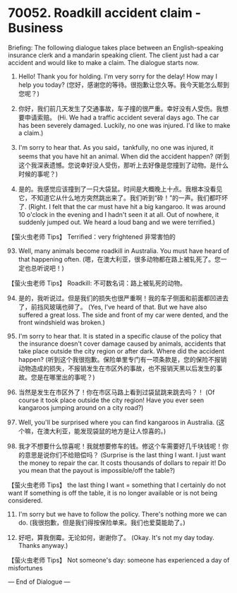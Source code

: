 # 70052. Roadkill accident claim - Business

Briefing: The following dialogue takes place between an English-speaking insurance clerk and a mandarin speaking client. The client just had a car accident and would like to make a claim. The dialogue starts now.

1. Hello! Thank you for holding. I'm very sorry for the delay! How may I help you today?
(您好，感谢您的等待。很抱歉让您久等。我今天能怎么帮到您呢？)

90. 你好，我们前几天发生了交通事故，车子撞的很严重。幸好没有人受伤。我想要申请索赔。
(Hi. We had a traffic accident several days ago. The car has been severely damaged. Luckily, no one was injured. I'd like to make a claim.)

91. I'm sorry to hear that. As you said，tankfully, no one was injured, it seems that you have hit an animal. When did the accident happen?
(听到这个我深表遗憾。您说幸好没人受伤，那听上去好像是您撞到了动物。是什么时候的事呢？)

92. 是的。我感觉应该撞到了一只大袋鼠。时间是大概晚上十点。我根本没看见它，不知道它从什么地方突然跳出来了。我们听到“砕！”的一声。我们都吓坏了.
(Right. I felt that the car must have hit a big kangaroo. It was around 10 o'clock in the evening and I hadn't seen it at all. Out of nowhere, it suddenly jumped out. We heard a loud bang and we were terrified.)

【萤火虫老师 Tips】
Terrified：very frightened 非常害怕的

93. Well, many animals become roadkill in Australia. You must have heard of that happening often.
(嗯，在澳大利亚，很多动物都在路上被轧死了。您一定也总听说吧！)

【萤火虫老师 Tips】
Roadkill: 不可数名词：路上被轧死的动物。

94. 是的，我听说过。但是我们的损失也很严重啊！我的车子侧面和前面都凹进去了，前挡风玻璃也碎了。
(Yes, I've heard of that. But we have also suffered a great loss. The side and front of my car were dented, and the front windshield was broken.)

95. I'm sorry to hear that. It is stated in a specific clause of the policy that the insurance doesn't cover damage caused by animals, accidents that take place outside the city region or after dark. Where did the accident happen?
(听到这个我很抱歉。保险单里专门有一项条款是，您的保险不报销动物造成的损失，不报销发生在市区外的事故，也不报销天黑以后发生的事故。您是在哪里出的事呢？)

96. 当然是发生在市区外了！你在市区马路上看到过袋鼠跳来跳去吗？！
(Of course it took place outside the city region! Have you ever seen kangaroos jumping around on a city road?)

97. Well, you'll be surprised where you can find kangaroos in Australia.
(这个嘛，在澳大利亚，能发现袋鼠的地方是让人惊喜的。)

98. 我才不想要什么惊喜呢！我就想要修车的钱。修这个车需要好几千块钱呢！你的意思是说你们不给赔偿吗？
(Surprise is the last thing I want. I just want the money to repair the car. It costs thousands of dollars to repair it! Do you mean that the payout is impossible/off the table?)

【萤火虫老师 Tips】
the last thing I want = something that I certainly do not want
If something is off the table, it is no longer available or is not being considered.

11. I'm sorry but we have to follow the policy. There's nothing more we can do.
(我很抱歉，但是我们得按保险单来。我们也爱莫能助了。)

99. 好吧，算我倒霉。无论如何，谢谢你了。
(Okay. It's not my day today. Thanks anyway.)

【萤火虫老师 Tips】
Not someone's day: someone has experienced a day of misfortunes

— End of Dialogue —